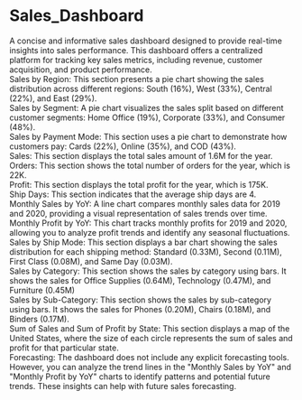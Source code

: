 # Sales_Dashboard
A concise and informative sales dashboard designed to provide real-time insights into sales performance. This dashboard offers a centralized platform for tracking key sales metrics, including revenue, customer acquisition, and product performance.
<br>
Sales by Region: This section presents a pie chart showing the sales distribution across different regions: South (16%), West (33%), Central (22%), and East (29%).
<br>
Sales by Segment: A pie chart visualizes the sales split based on different customer segments: Home Office (19%), Corporate (33%), and Consumer (48%).
<br>
Sales by Payment Mode: This section uses a pie chart to demonstrate how customers pay: Cards (22%), Online (35%), and COD (43%).
<br>
Sales: This section displays the total sales amount of 1.6M for the year.
<br>
Orders: This section shows the total number of orders for the year, which is 22K.
<br>
Profit: This section displays the total profit for the year, which is 175K.
<br>
Ship Days: This section indicates that the average ship days are 4.
<br>
Monthly Sales by YoY: A line chart compares monthly sales data for 2019 and 2020, providing a visual representation of sales trends over time.
<br>
Monthly Profit by YoY: This chart tracks monthly profits for 2019 and 2020, allowing you to analyze profit trends and identify any seasonal fluctuations.
<br>
Sales by Ship Mode: This section displays a bar chart showing the sales distribution for each shipping method: Standard (0.33M), Second (0.11M), First Class (0.08M), and Same Day (0.03M).
<br>
Sales by Category: This section shows the sales by category using bars. It shows the sales for Office Supplies (0.64M), Technology (0.47M), and Furniture (0.45M)
<br>
Sales by Sub-Category: This section shows the sales by sub-category using bars. It shows the sales for Phones (0.20M), Chairs (0.18M), and Binders (0.17M).
<br>
Sum of Sales and Sum of Profit by State: This section displays a map of the United States, where the size of each circle represents the sum of sales and profit for that particular state.
<br>
Forecasting: The dashboard does not include any explicit forecasting tools. However, you can analyze the trend lines in the "Monthly Sales by YoY" and "Monthly Profit by YoY" charts to identify patterns and potential future trends. These insights can help with future sales forecasting.
